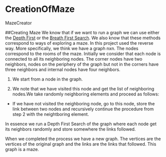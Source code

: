 # CreationOfMaze
MazeCreator

##Creating Maze
We know that if we want to run a graph we can use either the [Depth First](https://en.wikipedia.org/wiki/Depth-first_search) or 
the [Breath First Search](https://en.wikipedia.org/wiki/Breadth-first_search). We also know that these methods correspond to ways 
of exploring a maze. Ιn this project used the reverse way. More specifically, we think we have a graph nxn. The nodes correspond 
to the rooms of the maze. Initially we consider that each node is connected to all its neighboring nodes. The corner nodes have 
two neighbors, nodes on the periphery of the graph but not in the corners have three neighbors and internal nodes have four neighbors.

1. We start from a node in the graph.

2. We note that we have visited this node and get the list of neighboring nodes.We take randomly neighboring elements and proceed as 
follows:

- If we have not visited the neighboring node, go to this node, store the link between two nodes and recursively continue the 
procedure from step 2 with the neightboring element.

In essence we run a Depth First Search of the graph where each node get its neighbors randomly and store somewhere the links followed.

When we completed the process we have a new graph. The vertices are the vertices of the original graph and the links are the links that 
followed. This graph is a maze.
